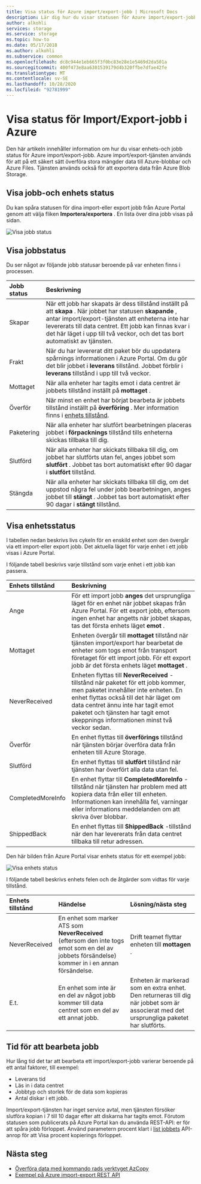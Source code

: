 ```yaml
---
title: Visa status för Azure import/export-jobb | Microsoft Docs
description: Lär dig hur du visar statusen för Azure import/export-jobb och de enheter som används. Förstå de faktorer som påverkar hur lång tid det tar att bearbeta ett jobb.
author: alkohli
services: storage
ms.service: storage
ms.topic: how-to
ms.date: 05/17/2018
ms.author: alkohli
ms.subservice: common
ms.openlocfilehash: dc8c944e1eb665f3f0bc83e28e1e5469d2da501a
ms.sourcegitcommit: 400f473e8aa6301539179d4b320ffbe7dfae42fe
ms.translationtype: MT
ms.contentlocale: sv-SE
ms.lasthandoff: 10/28/2020
ms.locfileid: "92781999"
---
```

# <a name="view-the-status-of-azure-importexport-jobs"></a>Visa status för Import/Export-jobb i Azure

Den här artikeln innehåller information om hur du visar enhets-och jobb status för Azure import/export-jobb. Azure import/export-tjänsten används för att på ett säkert sätt överföra stora mängder data till Azure-blobbar och Azure Files. Tjänsten används också för att exportera data från Azure Blob Storage.  

## <a name="view-job-and-drive-status"></a>Visa jobb-och enhets status
Du kan spåra statusen för dina import-eller export jobb från Azure Portal genom att välja fliken **Importera/exportera** . En lista över dina jobb visas på sidan.

![Visa jobb status](./media/storage-import-export-service/jobstate.png)

## <a name="view-job-status"></a>Visa jobbstatus

Du ser något av följande jobb statusar beroende på var enheten finns i processen.

| Jobb status | Beskrivning |
|:--- |:--- |
| Skapar | När ett jobb har skapats är dess tillstånd inställt på att **skapa** . När jobbet har statusen **skapande** , antar import/export-tjänsten att enheterna inte har levererats till data centret. Ett jobb kan finnas kvar i det här läget i upp till två veckor, och det tas bort automatiskt av tjänsten. |
| Frakt | När du har levererat ditt paket bör du uppdatera spårnings informationen i Azure Portal.  Om du gör det blir jobbet i **leverans** tillstånd. Jobbet förblir i **leverans** tillstånd i upp till två veckor. 
| Mottaget | När alla enheter har tagits emot i data centret är jobbets tillstånd inställt på **mottaget** . |
| Överför | När minst en enhet har börjat bearbeta är jobbets tillstånd inställt på **överföring** . Mer information finns i [enhets tillstånd](#view-drive-status). |
| Paketering | När alla enheter har slutfört bearbetningen placeras jobbet i **förpacknings** tillstånd tills enheterna skickas tillbaka till dig. |
| Slutförd | När alla enheter har skickats tillbaka till dig, om jobbet har slutförts utan fel, anges jobbet som **slutfört** . Jobbet tas bort automatiskt efter 90 dagar i **slutfört** tillstånd. |
| Stängda | När alla enheter har skickats tillbaka till dig, om det uppstod några fel under jobb bearbetningen, anges jobbet till **stängt** . Jobbet tas bort automatiskt efter 90 dagar i **stängt** tillstånd. |

## <a name="view-drive-status"></a>Visa enhetsstatus

I tabellen nedan beskrivs livs cykeln för en enskild enhet som den övergår via ett import-eller export jobb. Det aktuella läget för varje enhet i ett jobb visas i Azure Portal.

I följande tabell beskrivs varje tillstånd som varje enhet i ett jobb kan passera.

| Enhets tillstånd | Beskrivning |
|:--- |:--- |
| Ange | För ett import jobb **anges** det ursprungliga läget för en enhet när jobbet skapas från Azure Portal. För ett export jobb, eftersom ingen enhet har angetts när jobbet skapas, tas det första enhets läget **emot** . |
| Mottaget | Enheten övergår till **mottaget** tillstånd när tjänsten import/export har bearbetat de enheter som togs emot från transport företaget för ett import jobb. För ett export jobb är det första enhets läget **mottaget** . |
| NeverReceived | Enheten flyttas till **NeverReceived** -tillstånd när paketet för ett jobb kommer, men paketet innehåller inte enheten. En enhet flyttas också till det här läget om data centret ännu inte har tagit emot paketet och tjänsten har tagit emot skeppnings informationen minst två veckor sedan. |
| Överför | En enhet flyttas till **överförings** tillstånd när tjänsten börjar överföra data från enheten till Azure Storage. |
| Slutförd | En enhet flyttas till **slutfört** tillstånd när tjänsten har överfört alla data utan fel.
| CompletedMoreInfo | En enhet flyttar till **CompletedMoreInfo** -tillstånd när tjänsten har problem med att kopiera data från eller till enheten. Informationen kan innehålla fel, varningar eller informations meddelanden om att skriva över blobbar.
| ShippedBack | En enhet flyttas till **ShippedBack** -tillstånd när den har levererats från data centret tillbaka till retur adressen. |

Den här bilden från Azure Portal visar enhets status för ett exempel jobb:

![Visa enhets status](./media/storage-import-export-service/drivestate.png)

I följande tabell beskrivs enhets felen och de åtgärder som vidtas för varje tillstånd.

| Enhets tillstånd | Händelse | Lösning/nästa steg |
|:--- |:--- |:--- |
| NeverReceived | En enhet som marker ATS som **NeverReceived** (eftersom den inte togs emot som en del av jobbets försändelse) kommer in i en annan försändelse. | Drift teamet flyttar enheten till **mottagen** . |
| E.t. | En enhet som inte är en del av något jobb kommer till data centret som en del av ett annat jobb. | Enheten är markerad som en extra enhet. Den returneras till dig när jobbet som är associerat med det ursprungliga paketet har slutförts. |

## <a name="time-to-process-job"></a>Tid för att bearbeta jobb
Hur lång tid det tar att bearbeta ett import/export-jobb varierar beroende på ett antal faktorer, till exempel:

-  Leverans tid
-  Läs in i data centret
-  Jobbtyp och storlek för de data som kopieras
-  Antal diskar i ett jobb. 

Import/export-tjänsten har inget service avtal, men tjänsten försöker slutföra kopian i 7 till 10 dagar efter att diskarna har tagits emot. Förutom statusen som publicerats på Azure Portal kan du använda REST-API: er för att spåra jobb förloppet. Använd parametern procent klart i [list jobbets](/previous-versions/azure/dn529083(v=azure.100)) API-anrop för att Visa procent kopierings förloppet.


## <a name="next-steps"></a>Nästa steg

* [Överföra data med kommando rads verktyget AzCopy](./storage-use-azcopy-v10.md)
* [Exempel på Azure import-export REST API](https://github.com/Azure-Samples/storage-dotnet-import-export-job-management/)